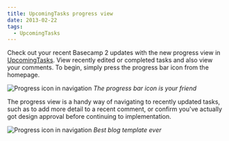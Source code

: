 ```yaml
---
title: UpcomingTasks progress view
date: 2013-02-22
tags:
  - UpcomingTasks
---
```


Check out your recent Basecamp 2 updates with the new progress view in [UpcomingTasks](/posts/farewell-upcomingtasks). View recently edited or completed tasks and also view your comments. To begin, simply press the progress bar icon from the homepage.

![Progress icon in navigation](/images/brendan/progress-nav.png)
_The progress bar icon is your friend_

The progress view is a handy way of navigating to recently updated tasks, such as to add more detail to a recent comment, or confirm you've actually got design approval before continuing to implementation.

![Progress icon in navigation](/images/brendan/progress-sample.png)
_Best blog template ever_

